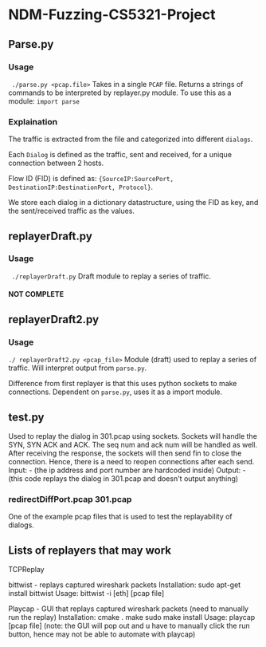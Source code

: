 # NDM-Fuzzing-CS5321-Project

## Parse.py 
### Usage
` ./parse.py <pcap.file>`
Takes in a single `PCAP` file.
Returns a strings of commands to be interpreted by replayer.py module.
To use this as a module: `import parse`
### Explaination
The traffic is extracted from the file and categorized into different `dialogs`.

Each `Dialog` is defined as the traffic, sent and received, for a unique connection between 2 hosts. 

Flow ID (FID) is defined as:
`{SourceIP:SourcePort, DestinationIP:DestinationPort, Protocol}`.

We store each dialog in a dictionary datastructure, using the FID as key, and the sent/received traffic as the values.

## replayerDraft.py
### Usage
` ./replayerDraft.py`
Draft module to replay a series of traffic.
#### NOT COMPLETE

## replayerDraft2.py
### Usage 
`./ replayerDraft2.py <pcap_file>`
Module (draft) used to replay a series of traffic. Will interpret output from `parse.py`.

Difference from first replayer is that this uses python sockets to make connections. Dependent on `parse.py`, uses it as a import module.


## test.py
Used to replay the dialog in 301.pcap using sockets. Sockets will handle the SYN, SYN ACK and ACK. The seq num and ack num will be handled as well. After receiving the response, the sockets will then send fin to close the connection. Hence, there is a need to reopen connections after each send. 
Input: - (the ip address and port number are hardcoded inside)
Output: - (this code replays the dialog in 301.pcap and doesn't output anything)


### redirectDiffPort.pcap 301.pcap
One of the example pcap files that is used to test the replayability of dialogs.


## Lists of replayers that may work
TCPReplay

bittwist - replays captured wireshark packets
Installation: sudo apt-get install bittwist
Usage: bittwist -i [eth] [pcap file]

Playcap - GUI that replays captured wireshark packets (need to manually run the replay)
Installation: 
cmake .
make
sudo make install
Usage: playcap [pcap file] (note: the GUI will pop out and u have to manually click the run button, hence may not be able to automate with playcap)

